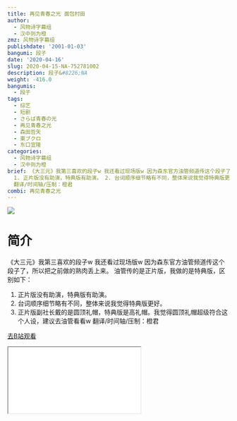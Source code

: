 ```yaml
---
title: 再见青春之光 面包村田
author:
  - 风物诗字幕组
  - 汉中则为橙
zmz: 风物诗字幕组
publishdate: '2001-01-03'
bangumi: 段子
date: '2020-04-16'
slug: 2020-04-15-NA-752781002
description: 段子&#8226;NA
weight: -416.0
bangumis:
  - 段子
tags:
  - 综艺
  - 短剧
  - さらば青春の光
  - 再见青春之光
  - 森田哲矢
  - 東ブクロ
  - 东口宜隆
categories:
  - 风物诗字幕组
  - 汉中则为橙
brief: 《大三元》我第三喜欢的段子w 我还看过现场版w 因为森东官方油管频道传这个段子了，所以把之前做的熟肉丢上来。 油管传的是正片版，我做的是特典版，区别如下：
  1. 正片版没有助演，特典版有助演。 2. 台词顺序细节略有不同，整体来说我觉得特典版更好。 3. 正片版副社长戴的是圆顶礼帽，特典版是高礼帽。我觉得圆顶礼帽超级符合这个人设，建议去油管看看w
  翻译/时间轴/压制：橙君
combi: 再见青春之光
---
```

![](https://raw.githubusercontent.com/tcgriffith/owaraisite/master/static/tmpimg/ae4f8f042fb18ad4f9ddfe4e2bfaa5475eef1b49.jpg.480.jpg)
# 简介  
《大三元》我第三喜欢的段子w 我还看过现场版w
因为森东官方油管频道传这个段子了，所以把之前做的熟肉丢上来。
油管传的是正片版，我做的是特典版，区别如下：
1. 正片版没有助演，特典版有助演。
2. 台词顺序细节略有不同，整体来说我觉得特典版更好。
3. 正片版副社长戴的是圆顶礼帽，特典版是高礼帽。我觉得圆顶礼帽超级符合这个人设，建议去油管看看w
翻译/时间轴/压制：橙君  

[去B站观看](https://www.bilibili.com/video/av752781002/)
<div class ="resp-container"><iframe class="testiframe" src="//player.bilibili.com/player.html?aid=752781002"", scrolling="no", allowfullscreen="true" > </iframe></div> 
